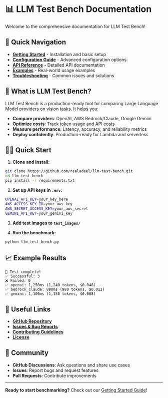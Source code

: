 # 📊 LLM Test Bench Documentation

Welcome to the comprehensive documentation for LLM Test Bench!

## 🚀 Quick Navigation

- **[Getting Started](getting-started.md)** - Installation and basic setup
- **[Configuration Guide](configuration.md)** - Advanced configuration options
- **[API Reference](api-reference.md)** - Detailed API documentation
- **[Examples](examples.md)** - Real-world usage examples
- **[Troubleshooting](troubleshooting.md)** - Common issues and solutions

## 🌟 What is LLM Test Bench?

LLM Test Bench is a production-ready tool for comparing Large Language Model providers on vision tasks. It helps you:

- **Compare providers**: OpenAI, AWS Bedrock/Claude, Google Gemini
- **Optimize costs**: Track token usage and API costs
- **Measure performance**: Latency, accuracy, and reliability metrics
- **Deploy confidently**: Production-ready for Lambda and serverless

## 🏃‍♂️ Quick Start

1. **Clone and install:**
```bash
git clone https://github.com/realadeel/llm-test-bench.git
cd llm-test-bench
pip install -r requirements.txt
```

2. **Set up API keys in `.env`:**
```bash
OPENAI_API_KEY=your_key_here
AWS_ACCESS_KEY_ID=your_aws_key
AWS_SECRET_ACCESS_KEY=your_aws_secret
GEMINI_API_KEY=your_gemini_key
```

3. **Add test images to `test_images/`**

4. **Run the benchmark:**
```bash
python llm_test_bench.py
```

## 📈 Example Results

```
🎉 Test complete!
✅ Successful: 3
❌ Failed: 0
✅ openai: 1,250ms (1,240 tokens, $0.048)
✅ bedrock_claude: 890ms (980 tokens, $0.012)
✅ gemini: 1,100ms (1,150 tokens, $0.008)
```

## 🔗 Useful Links

- **[GitHub Repository](https://github.com/realadeel/llm-test-bench)**
- **[Issues & Bug Reports](https://github.com/realadeel/llm-test-bench/issues)**
- **[Contributing Guidelines](https://github.com/realadeel/llm-test-bench/blob/main/CONTRIBUTING.md)**
- **[License](https://github.com/realadeel/llm-test-bench/blob/main/LICENSE)**

## 💬 Community

- **GitHub Discussions**: Ask questions and share use cases
- **Issues**: Report bugs and request features
- **Pull Requests**: Contribute improvements

---

**Ready to start benchmarking?** Check out our [Getting Started Guide](getting-started.md)!
